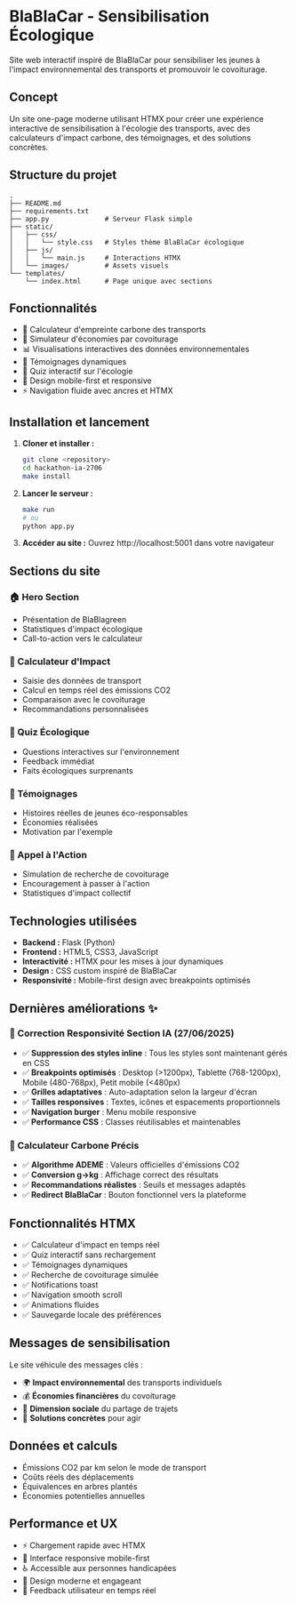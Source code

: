 # BlaBlaCar - Sensibilisation Écologique

Site web interactif inspiré de BlaBlaCar pour sensibiliser les jeunes à l'impact environnemental des transports et promouvoir le covoiturage.

## Concept

Un site one-page moderne utilisant HTMX pour créer une expérience interactive de sensibilisation à l'écologie des transports, avec des calculateurs d'impact carbone, des témoignages, et des solutions concrètes.

## Structure du projet

```
.
├── README.md
├── requirements.txt
├── app.py              # Serveur Flask simple
├── static/
│   ├── css/
│   │   └── style.css   # Styles thème BlaBlaCar écologique
│   ├── js/
│   │   └── main.js     # Interactions HTMX
│   └── images/         # Assets visuels
└── templates/
    └── index.html      # Page unique avec sections
```

## Fonctionnalités

- 🌱 Calculateur d'empreinte carbone des transports
- 🚗 Simulateur d'économies par covoiturage
- 📊 Visualisations interactives des données environnementales
- 💬 Témoignages dynamiques
- 🎯 Quiz interactif sur l'écologie
- 📱 Design mobile-first et responsive
- ⚡ Navigation fluide avec ancres et HTMX

## Installation et lancement

1. **Cloner et installer :**
   ```bash
   git clone <repository>
   cd hackathon-ia-2706
   make install
   ```

2. **Lancer le serveur :**
   ```bash
   make run
   # ou
   python app.py
   ```

3. **Accéder au site :**
   Ouvrez http://localhost:5001 dans votre navigateur

## Sections du site

### 🏠 Hero Section
- Présentation de BlaBlagreen
- Statistiques d'impact écologique
- Call-to-action vers le calculateur

### 🧮 Calculateur d'Impact
- Saisie des données de transport
- Calcul en temps réel des émissions CO2
- Comparaison avec le covoiturage
- Recommandations personnalisées

### 🧠 Quiz Écologique
- Questions interactives sur l'environnement
- Feedback immédiat
- Faits écologiques surprenants

### 💬 Témoignages
- Histoires réelles de jeunes éco-responsables
- Économies réalisées
- Motivation par l'exemple

### 🚀 Appel à l'Action
- Simulation de recherche de covoiturage
- Encouragement à passer à l'action
- Statistiques d'impact collectif

## Technologies utilisées

- **Backend :** Flask (Python)
- **Frontend :** HTML5, CSS3, JavaScript
- **Interactivité :** HTMX pour les mises à jour dynamiques
- **Design :** CSS custom inspiré de BlaBlaCar
- **Responsivité :** Mobile-first design avec breakpoints optimisés

## Dernières améliorations ✨

### 📱 Correction Responsivité Section IA (27/06/2025)
- ✅ **Suppression des styles inline** : Tous les styles sont maintenant gérés en CSS
- ✅ **Breakpoints optimisés** : Desktop (>1200px), Tablette (768-1200px), Mobile (480-768px), Petit mobile (<480px)
- ✅ **Grilles adaptatives** : Auto-adaptation selon la largeur d'écran
- ✅ **Tailles responsives** : Textes, icônes et espacements proportionnels
- ✅ **Navigation burger** : Menu mobile responsive
- ✅ **Performance CSS** : Classes réutilisables et maintenables

### 🧮 Calculateur Carbone Précis
- ✅ **Algorithme ADEME** : Valeurs officielles d'émissions CO2
- ✅ **Conversion g→kg** : Affichage correct des résultats
- ✅ **Recommandations réalistes** : Seuils et messages adaptés
- ✅ **Redirect BlaBlaCar** : Bouton fonctionnel vers la plateforme

## Fonctionnalités HTMX

- ✅ Calculateur d'impact en temps réel
- ✅ Quiz interactif sans rechargement
- ✅ Témoignages dynamiques
- ✅ Recherche de covoiturage simulée
- ✅ Notifications toast
- ✅ Navigation smooth scroll
- ✅ Animations fluides
- ✅ Sauvegarde locale des préférences

## Messages de sensibilisation

Le site véhicule des messages clés :
- 🌍 **Impact environnemental** des transports individuels
- 💰 **Économies financières** du covoiturage
- 👥 **Dimension sociale** du partage de trajets
- 🌱 **Solutions concrètes** pour agir

## Données et calculs

- Émissions CO2 par km selon le mode de transport
- Coûts réels des déplacements
- Équivalences en arbres plantés
- Économies potentielles annuelles

## Performance et UX

- ⚡ Chargement rapide avec HTMX
- 📱 Interface responsive mobile-first
- ♿ Accessible aux personnes handicapées
- 🎨 Design moderne et engageant
- 🔔 Feedback utilisateur en temps réel
